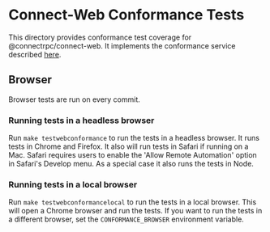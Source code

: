 # Connect-Web Conformance Tests

This directory provides conformance test coverage for @connectrpc/connect-web. It implements the conformance service described [here](https://buf.build/connectrpc/conformance).

## Browser

Browser tests are run on every commit.

### Running tests in a headless browser

Run `make testwebconformance` to run the tests in a headless browser. It runs tests in Chrome and Firefox. It also will run tests in Safari if running on a Mac. Safari requires users to enable the 'Allow Remote Automation' option in Safari's Develop menu. As a special case it also runs the
tests in Node.

### Running tests in a local browser

Run `make testwebconformancelocal` to run the tests in a local browser. This will open a Chrome browser and run the tests. If you want to run the tests in a different browser, set the `CONFORMANCE_BROWSER` environment variable.


